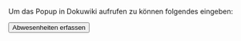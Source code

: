 Um das Popup in Dokuwiki aufrufen zu können folgendes eingeben:
<html>
  <button onclick="window.open('/lib/plugins/abwesenheitstool/abwesenheiten.html', 'popup', 'width=1200,height=800,resizable=yes,scrollbars=yes')">
    Abwesenheiten erfassen
  </button>
</html>
